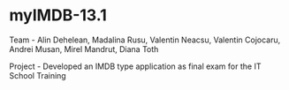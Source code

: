 # myIMDB-13.1

Team - Alin Dehelean, Madalina Rusu, Valentin Neacsu, Valentin Cojocaru, Andrei Musan, Mirel Mandrut, Diana Toth

Project - Developed an IMDB type application as final exam for the IT School Training
